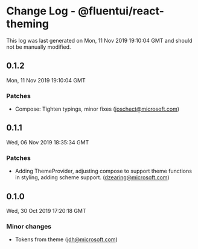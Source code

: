 # Change Log - @fluentui/react-theming

This log was last generated on Mon, 11 Nov 2019 19:10:04 GMT and should not be manually modified.

## 0.1.2
Mon, 11 Nov 2019 19:10:04 GMT

### Patches

- Compose: Tighten typings, minor fixes (joschect@microsoft.com)
## 0.1.1
Wed, 06 Nov 2019 18:35:34 GMT

### Patches

- Adding ThemeProvider, adjusting compose to support theme functions in styling, adding scheme support. (dzearing@microsoft.com)
## 0.1.0
Wed, 30 Oct 2019 17:20:18 GMT

### Minor changes

- Tokens from theme (jdh@microsoft.com)